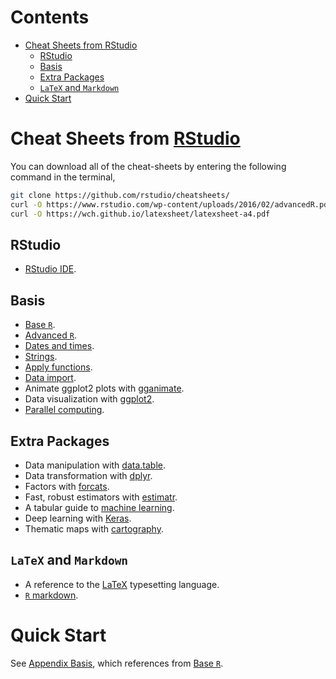 # Contents
- [Cheat Sheets from RStudio](#cheat-sheets-from-rstudio)
	- [RStudio](#rstudio)
	- [Basis](#basis)
	- [Extra Packages](#extra-packages)
	- [`LaTeX` and `Markdown`](#latex-and-markdown)
- [Quick Start](#quick-start)



# Cheat Sheets from [RStudio](https://www.rstudio.com/resources/cheatsheets/)
You can download all of the cheat-sheets by entering the following command in the terminal,
```sh
git clone https://github.com/rstudio/cheatsheets/
curl -O https://www.rstudio.com/wp-content/uploads/2016/02/advancedR.pdf
curl -O https://wch.github.io/latexsheet/latexsheet-a4.pdf
```

## RStudio
- [RStudio IDE](https://github.com/rstudio/cheatsheets/raw/master/rstudio-ide.pdf).

## Basis
- [Base `R`](http://github.com/rstudio/cheatsheets/raw/master/base-r.pdf).
- [Advanced `R`](https://www.rstudio.com/wp-content/uploads/2016/02/advancedR.pdf).
- [Dates and times](https://github.com/rstudio/cheatsheets/raw/master/lubridate.pdf).
- [Strings](https://github.com/rstudio/cheatsheets/raw/master/strings.pdf).
- [Apply functions](https://github.com/rstudio/cheatsheets/raw/master/purrr.pdf).
- [Data import](https://github.com/rstudio/cheatsheets/raw/master/data-import.pdf).
- Animate ggplot2 plots with [gganimate](https://github.com/rstudio/cheatsheets/raw/master/gganimate.pdf).
- Data visualization with [ggplot2](https://github.com/rstudio/cheatsheets/raw/master/data-visualization-2.1.pdf).
- [Parallel computing](https://github.com/rstudio/cheatsheets/raw/master/parallel_computation.pdf).


## Extra Packages
- Data manipulation with [data.table](https://github.com/rstudio/cheatsheets/raw/master/datatable.pdf).
- Data transformation with [dplyr](https://github.com/rstudio/cheatsheets/raw/master/data-transformation.pdf).
- Factors with [forcats](https://github.com/rstudio/cheatsheets/raw/master/factors.pdf).
- Fast, robust estimators with [estimatr](https://github.com/rstudio/cheatsheets/raw/master/estimatr.pdf).
- A tabular guide to [machine learning](https://github.com/rstudio/cheatsheets/raw/master/Machine%20Learning%20Modelling%20in%20R.pdf).
- Deep learning with [Keras](https://github.com/rstudio/cheatsheets/raw/master/keras.pdf).
- Thematic maps with [cartography](https://github.com/rstudio/cheatsheets/raw/master/cartography.pdf).


## `LaTeX` and `Markdown`
- A reference to the [LaTeX](https://wch.github.io/latexsheet/) typesetting language.
- [`R` markdown](https://github.com/rstudio/cheatsheets/raw/master/rmarkdown-2.0.pdf).



# Quick Start
See [Appendix Basis](appendix/basis.md), which references from [Base `R`](http://github.com/rstudio/cheatsheets/raw/master/base-r.pdf).
